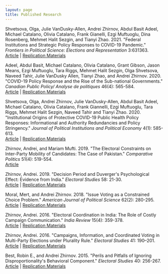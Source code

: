 ```yaml
---
layout: page
title: Published Research
---
```


Shvetsova, Olga, Julie VanDusky-Allen, Andrei Zhirnov, Abdul Basit Adeel, Michael Catalano, Olivia Catalano, Frank Gianelli, Ezgi Muftuoglu, Dina Rosenberg, Mehmet Halit Sezgin, and Tianyi Zhao. 2021. "Federal Institutions and Strategic Policy Responses to COVID-19 Pandemic." *Frontiers in Political Science: Elections and Representation* 3:631363.  
[Article](https://doi.org/10.3389/fpos.2021.631363) | [Replication Materials](/files/Shvetsova-et-al-2021.zip)

Adeel, Abdul Basit, Michael Catalano, Olivia Catalano, Grant Gibson, Jason Means, Ezgi Muftuoglu, Tara Riggs, Mehmet Halit Sezgin, Olga Shvetsova, Naveed Tahir, Julie VanDusky Allen, Tianyi Zhao, and Andrei Zhirnov. 2020. "COVID-19 Policy Response and the Rise of the Sub-national Governments." *Canadian Public Policy/ Analyse de politiques* 46(4): 565-584.  
[Article](https://doi.org/10.3138/cpp.2020-101) | [Replication Materials](/files/Adeel-et-al-2020.zip)

Shvetsova, Olga, Andrei Zhirnov, Julie VanDusky-Allen, Abdul Basit Adeel, Michael Catalano, Olivia Catalano, Frank Giannelli, Ezgi Muftuoglu, Tara Riggs, Mehmet Halit Sezgin, Naveed Tahir and Tianyi Zhao. 2020. "Institutional Origins of Protective COVID-19 Public Health Policy Responses: Informational and Authority Redundancies and Policy Stringency." *Journal of Political Institutions and Political Economy* 4(1): 585-613.  
[Article](https://dx.doi.org/10.1561/113.00000023) | [Replication Materials](/files/Shvetsova-et-al-2020.zip)
 
Zhirnov, Andrei, and Mariam Mufti. 2019. "The Electoral Constraints on Inter-Party Mobility of Candidates: The Case of Pakistan." *Comparative Politics* 51(4): 519-554.  
[Article](https://doi.org/10.5129/001041519X15647434970045)

Zhirnov, Andrei. 2019. "Decision Period and Duverger's Psychological Effect: Evidence from India." *Electoral Studies* 58: 21-30.  
[Article](https://doi.org/10.1016/j.electstud.2019.01.004) | [Replication Materials](https://doi.org/10.7910/DVN/86NAB3)

Moral, Mert, and Andrei Zhirnov. 2018. "Issue Voting as a Constrained Choice Problem." *American Journal of Political Science* 62(2): 280-295.  
[Article](https://dx.doi.org/10.1111/ajps.12342) | [Replication Materials](https://doi.org/10.7910/DVN/QO6EMT)

Zhirnov, Andrei. 2016. "Electoral Coordination in India: The Role of Costly Campaign Communication." *India Review* 15(4): 359-378.  
[Article](https://dx.doi.org/10.1080/14736489.2016.1235937) | [Replication Materials](/files/Zhirnov-2016-India.zip)

Zhirnov, Andrei. 2016. "Campaigns, Information, and Coordinated Voting in Multi-Party Elections under Plurality Rule." *Electoral Studies* 41: 190–201.  
[Article](https://dx.doi.org/10.1016/j.electstud.2016.01.002) | [Replication Materials](/files/Zhirnov-2016.zip)

Best, Robin E., and Andrei Zhirnov. 2015. "Perils and Pitfalls of Ignoring Disproportionality's Behavioral Component." *Electoral Studies* 40: 256-267.  
[Article](https://dx.doi.org/10.1016/j.electstud.2015.09.010) | [Replication Materials](/files/Best-Zhirnov-2015.zip)